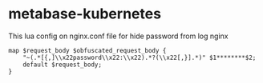 # metabase-kubernetes


This lua config on nginx.conf file for hide password from log nginx

```
map $request_body $obfuscated_request_body {
    "~(.*[{,]\\x22password\\x22:\\x22).*?(\\x22[,}].*)" $1********$2;
    default $request_body;
}
```
